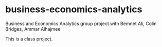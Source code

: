 # business-economics-analytics
Business and Economics Analytics group project with Bemnet Ali, Colin Bridges, Ammar Alhajmee

This is a class project.
